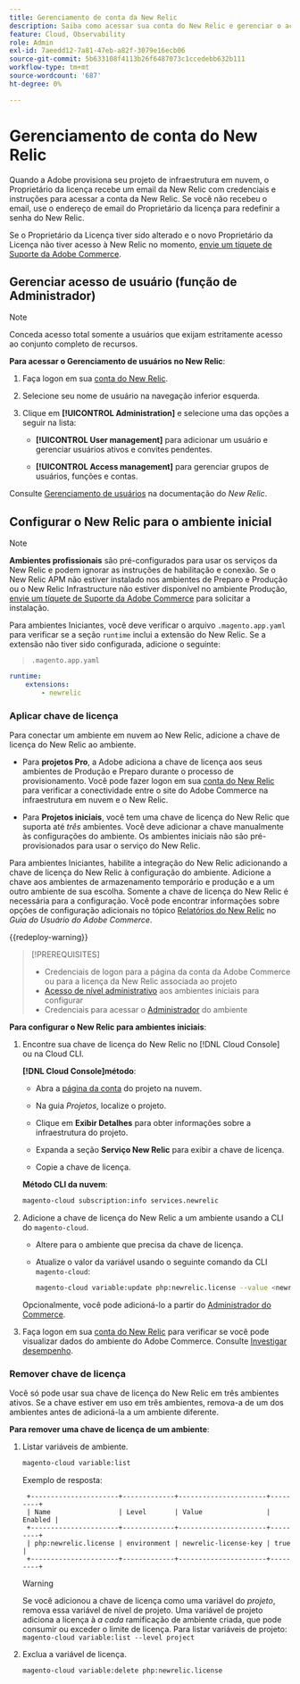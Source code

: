 ```yaml
---
title: Gerenciamento de conta da New Relic
description: Saiba como acessar sua conta do New Relic e gerenciar o acesso, as integrações e o uso de ferramentas para seu projeto do Adobe Commerce na infraestrutura em nuvem.
feature: Cloud, Observability
role: Admin
exl-id: 7aeedd12-7a81-47eb-a82f-3079e16ecb06
source-git-commit: 5b633108f4113b26f6487073c1ccedebb632b111
workflow-type: tm+mt
source-wordcount: '687'
ht-degree: 0%

---
```


# Gerenciamento de conta do New Relic

Quando a Adobe provisiona seu projeto de infraestrutura em nuvem, o Proprietário da licença recebe um email da New Relic com credenciais e instruções para acessar a conta da New Relic. Se você não recebeu o email, use o endereço de email do Proprietário da licença para redefinir a senha do New Relic.

Se o Proprietário da Licença tiver sido alterado e o novo Proprietário da Licença não tiver acesso à New Relic no momento, [envie um tíquete de Suporte da Adobe Commerce](https://experienceleague.adobe.com/docs/commerce-knowledge-base/kb/help-center-guide/magento-help-center-user-guide.html#submit-ticket).

## Gerenciar acesso de usuário (função de Administrador)

>[!NOTE]
>
>Conceda acesso total somente a usuários que exijam estritamente acesso ao conjunto completo de recursos.

**Para acessar o Gerenciamento de usuários no New Relic**:

1. Faça logon em sua [conta do New Relic](https://login.newrelic.com/login).

1. Selecione seu nome de usuário na navegação inferior esquerda.

1. Clique em **[!UICONTROL Administration]** e selecione uma das opções a seguir na lista:

   - **[!UICONTROL User management]** para adicionar um usuário e gerenciar usuários ativos e convites pendentes.

   - **[!UICONTROL Access management]** para gerenciar grupos de usuários, funções e contas.

Consulte [Gerenciamento de usuários](https://docs.newrelic.com/docs/accounts/accounts-billing/new-relic-one-user-management/user-management-ui-and-tasks/) na documentação do _New Relic_.

## Configurar o New Relic para o ambiente inicial

>[!NOTE]
>
>**Ambientes profissionais** são pré-configurados para usar os serviços da New Relic e podem ignorar as instruções de habilitação e conexão. Se o New Relic APM não estiver instalado nos ambientes de Preparo e Produção ou o New Relic Infrastructure não estiver disponível no ambiente Produção, [envie um tíquete de Suporte da Adobe Commerce](https://experienceleague.adobe.com/docs/commerce-knowledge-base/kb/help-center-guide/magento-help-center-user-guide.html#submit-ticket) para solicitar a instalação.

Para ambientes Iniciantes, você deve verificar o arquivo `.magento.app.yaml` para verificar se a seção `runtime` inclui a extensão do New Relic. Se a extensão não tiver sido configurada, adicione o seguinte:

> `.magento.app.yaml`

```yaml
runtime:
    extensions:
        - newrelic
```

### Aplicar chave de licença

Para conectar um ambiente em nuvem ao New Relic, adicione a chave de licença do New Relic ao ambiente.

- Para **projetos Pro**, a Adobe adiciona a chave de licença aos seus ambientes de Produção e Preparo durante o processo de provisionamento. Você pode fazer logon em sua [conta do New Relic](https://login.newrelic.com/login) para verificar a conectividade entre o site do Adobe Commerce na infraestrutura em nuvem e o New Relic.

- Para **Projetos iniciais**, você tem uma chave de licença do New Relic que suporta até _três_ ambientes. Você deve adicionar a chave manualmente às configurações do ambiente. Os ambientes iniciais não são pré-provisionados para usar o serviço do New Relic.

Para ambientes Iniciantes, habilite a integração do New Relic adicionando a chave de licença do New Relic à configuração do ambiente. Adicione a chave aos ambientes de armazenamento temporário e produção e a um outro ambiente de sua escolha. Somente a chave de licença do New Relic é necessária para a configuração. Você pode encontrar informações sobre opções de configuração adicionais no tópico [Relatórios do New Relic](https://experienceleague.adobe.com/docs/commerce-admin/config/general/new-relic-reporting.html) no _Guia do Usuário do Adobe Commerce_.

{{redeploy-warning}}

>[!PREREQUISITES]
>
>- Credenciais de logon para a página da conta da Adobe Commerce ou para a licença da New Relic associada ao projeto
>- [Acesso de nível administrativo](../project/user-access.md) aos ambientes iniciais para configurar
>- Credenciais para acessar o [Administrador](https://experienceleague.adobe.com/docs/commerce-admin/systems/user-accounts/permissions.html) do ambiente

**Para configurar o New Relic para ambientes iniciais**:

1. Encontre sua chave de licença do New Relic no [!DNL Cloud Console] ou na Cloud CLI.

   **[!DNL Cloud Console]método**:

   - Abra a [página da conta](https://accounts.magento.cloud/user) do projeto na nuvem.

   - Na guia _Projetos_, localize o projeto.

   - Clique em **Exibir Detalhes** para obter informações sobre a infraestrutura do projeto.

   - Expanda a seção **Serviço New Relic** para exibir a chave de licença.

   - Copie a chave de licença.

   **Método CLI da nuvem**:

   ```bash
   magento-cloud subscription:info services.newrelic
   ```

1. Adicione a chave de licença do New Relic a um ambiente usando a CLI do `magento-cloud`.

   - Altere para o ambiente que precisa da chave de licença.
   - Atualize o valor da variável usando o seguinte comando da CLI `magento-cloud`:

     ```bash
     magento-cloud variable:update php:newrelic.license --value <newrelic-license-key>
     ```

   Opcionalmente, você pode adicioná-lo a partir do [Administrador do Commerce](https://experienceleague.adobe.com/docs/commerce-admin/start/reporting/new-relic-reporting.html#step-3%3A-configure-your-store).

1. Faça logon em sua [conta do New Relic](https://login.newrelic.com/login) para verificar se você pode visualizar dados do ambiente do Adobe Commerce. Consulte [Investigar desempenho](investigate-performance.md).

### Remover chave de licença

Você só pode usar sua chave de licença do New Relic em três ambientes ativos. Se a chave estiver em uso em três ambientes, remova-a de um dos ambientes antes de adicioná-la a um ambiente diferente.

**Para remover uma chave de licença de um ambiente**:

1. Listar variáveis de ambiente.

   ```bash
   magento-cloud variable:list
   ```

   Exemplo de resposta:

   ```
    +----------------------+-------------+----------------------+---------+
    | Name                 | Level       | Value                | Enabled |
    +----------------------+-------------+----------------------+---------+
    | php:newrelic.license | environment | newrelic-license-key | true    |
    +----------------------+-------------+----------------------+---------+
   ```

   >[!WARNING]
   >
   >Se você adicionou a chave de licença como uma variável do _projeto_, remova essa variável de nível de projeto. Uma variável de projeto adiciona a licença à _a cada_ ramificação de ambiente criada, que pode consumir ou exceder o limite de licença. Para listar variáveis de projeto: `magento-cloud variable:list --level project`

1. Exclua a variável de licença.

   ```bash
   magento-cloud variable:delete php:newrelic.license
   ```
